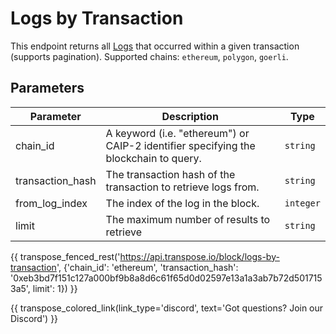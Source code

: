 # Logs by Transaction

This endpoint returns all [Logs](../models/log_model.md) that occurred within a given transaction (supports pagination). Supported chains: `ethereum`, `polygon`, `goerli`.

## Parameters
| Parameter | Description | Type |
| -------- | ---------- | --- |
| chain_id | A keyword (i.e. "ethereum") or CAIP-2 identifier specifying the blockchain to query. | `string` |
| transaction_hash | The transaction hash of the transaction to retrieve logs from. | `string` |
| from_log_index | The index of the log in the block. | `integer` |
| limit | The maximum number of results to retrieve | `string` |

{{ transpose_fenced_rest('https://api.transpose.io/block/logs-by-transaction', {'chain_id': 'ethereum', 'transaction_hash': '0xeb3bd7f151c127a000bf9b8a8d6c61f65d0d02597e13a1a3ab7b72d5017153a5', limit': 1}) }}

{{ transpose_colored_link(link_type='discord', text='Got questions?  Join our Discord') }}
